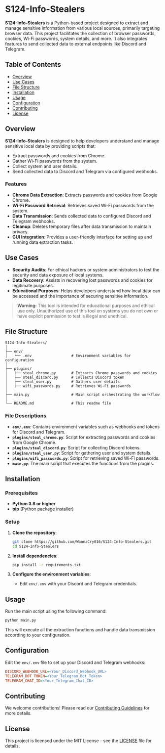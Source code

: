 # S124-Info-Stealers

**S124-Info-Stealers** is a Python-based project designed to extract and manage sensitive information from various local sources, primarily targeting browser data. This project facilitates the collection of browser passwords, cookies, Wi-Fi passwords, system details, and more. It also integrates features to send collected data to external endpoints like Discord and Telegram.

## Table of Contents

- [Overview](#overview)
- [Use Cases](#use-cases)
- [File Structure](#file-structure)
- [Installation](#installation)
- [Usage](#usage)
- [Configuration](#configuration)
- [Contributing](#contributing)
- [License](#license)

## Overview

**S124-Info-Stealers** is designed to help developers understand and manage sensitive local data by providing scripts that:
- Extract passwords and cookies from Chrome.
- Gather Wi-Fi passwords from the system.
- Collect system and user details.
- Send collected data to Discord and Telegram via configured webhooks.

### Features

- **Chrome Data Extraction**: Extracts passwords and cookies from Google Chrome.
- **Wi-Fi Password Retrieval**: Retrieves saved Wi-Fi passwords from the system.
- **Data Transmission**: Sends collected data to configured Discord and Telegram webhooks.
- **Cleanup**: Deletes temporary files after data transmission to maintain privacy.
- **GUI Integration**: Provides a user-friendly interface for setting up and running data extraction tasks.

## Use Cases

- **Security Audits**: For ethical hackers or system administrators to test the security and data exposure of local systems.
- **Data Recovery**: Assists in recovering lost passwords and cookies for legitimate purposes.
- **Educational Purposes**: Helps developers understand how local data can be accessed and the importance of securing sensitive information.

> **Warning:** This tool is intended for educational purposes and ethical use only. Unauthorized use of this tool on systems you do not own or have explicit permission to test is illegal and unethical.

## File Structure

```
S124-Info-Stealers/
│
├── env/
│   └── .env                  # Environment variables for configuration
│
├── plugins/
│   ├── steal_chrome.py       # Extracts Chrome passwords and cookies
│   ├── steal_discord.py      # Collects Discord token
│   ├── steal_user.py         # Gathers user details
│   ├── wifi_passwords.py     # Retrieves Wi-Fi passwords
│
├── main.py                   # Main script orchestrating the workflow
│
└── README.md                 # This readme file
```

### File Descriptions

- **`env/.env`**: Contains environment variables such as webhooks and tokens for Discord and Telegram.
- **`plugins/steal_chrome.py`**: Script for extracting passwords and cookies from Google Chrome.
- **`plugins/steal_discord.py`**: Script for collecting Discord tokens.
- **`plugins/steal_user.py`**: Script for gathering user and system details.
- **`plugins/wifi_passwords.py`**: Script for retrieving saved Wi-Fi passwords.
- **`main.py`**: The main script that executes the functions from the plugins.

## Installation

### Prerequisites

- **Python 3.8 or higher**
- **pip** (Python package installer)

### Setup

1. **Clone the repository**:
   ```sh
   git clone https://github.com/WannaCry016/S124-Info-Stealers.git
   cd S124-Info-Stealers
   ```

2. **Install dependencies**:
   ```sh
   pip install -r requirements.txt
   ```

3. **Configure the environment variables**:
   - Edit `env/.env` with your Discord and Telegram credentials.

## Usage

Run the main script using the following command:

```sh
python main.py
```

This will execute all the extraction functions and handle data transmission according to your configuration.

## Configuration

Edit the `env/.env` file to set up your Discord and Telegram webhooks:

```ini
DISCORD_WEBHOOK_URL=<Your_Discord_Webhook_URL>
TELEGRAM_BOT_TOKEN=<Your_Telegram_Bot_Token>
TELEGRAM_CHAT_ID=<Your_Telegram_Chat_ID>
```

## Contributing

We welcome contributions! Please read our [Contributing Guidelines](CONTRIBUTING.md) for more details.

## License

This project is licensed under the MIT License - see the [LICENSE](LICENSE) file for details.
